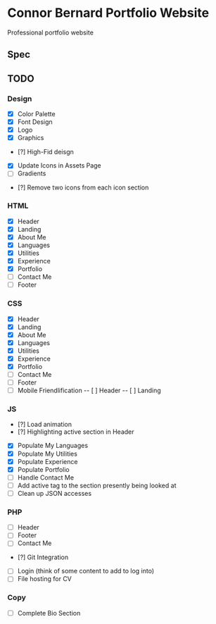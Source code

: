 # Connor Bernard Portfolio Website
Professional portfolio website

## Spec

## TODO
### Design
- [x] Color Palette
- [x] Font Design
- [x] Logo
- [x] Graphics
- [?] High-Fid deisgn
- [x] Update Icons in Assets Page
- [ ] Gradients
- [?] Remove two icons from each icon section

### HTML
- [x] Header
- [x] Landing
- [x] About Me
- [x] Languages
- [x] Utilities
- [x] Experience
- [x] Portfolio
- [ ] Contact Me
- [ ] Footer

### CSS
- [x] Header
- [x] Landing
- [x] About Me
- [x] Languages
- [x] Utilities
- [x] Experience
- [x] Portfolio
- [ ] Contact Me
- [ ] Footer
- [ ] Mobile Friendlification
-- [ ] Header
-- [ ] Landing

### JS
- [?] Load animation
- [?] Highlighting active section in Header
- [x] Populate My Languages
- [x] Populate My Utilities
- [x] Populate Experience
- [x] Populate Portfolio
- [ ] Handle Contact Me
- [ ] Add active tag to the section presently being looked at
- [ ] Clean up JSON accesses

### PHP
- [ ] Header
- [ ] Footer
- [ ] Contact Me
- [?] Git Integration
- [ ] Login (think of some content to add to log into)
- [ ] File hosting for CV

### Copy
- [ ] Complete Bio Section
